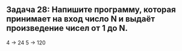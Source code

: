 ## Задача 28: Напишите программу, которая принимает на вход число N и выдаёт произведение чисел от 1 до N.
4 -> 24 
5 -> 120

